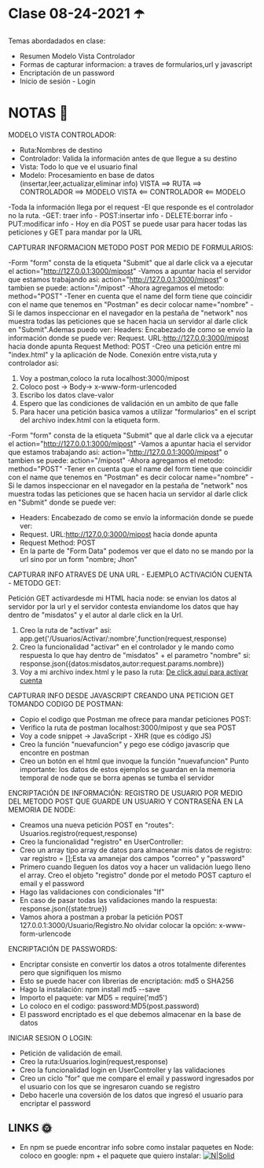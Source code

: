# Clase 08-24-2021  ☂️

Temas abordadados en clase:

- Resumen Modelo Vista Controlador
- Formas de capturar informacion: a traves de formularios,url y javascript
- Encriptación de un password
- Inicio de sesión - Login


# NOTAS   🐌
MODELO VISTA CONTROLADOR:
- Ruta:Nombres de destino
- Controlador: Valida la información antes de que llegue a su destino
- Vista: Todo lo que ve el usuario final
- Modelo: Procesamiento en base de datos (insertar,leer,actualizar,eliminar info)
VISTA ==> RUTA ==> CONTROLADOR ==> MODELO
VISTA <== CONTROLADOR <== MODELO

-Toda la información llega por el request
-El que responde es el controlador no la ruta.
-GET: traer info - POST:insertar info - DELETE:borrar info - PUT:modificar info - Hoy en día POST se puede usar para hacer todas las peticiones y GET para mandar por la URL

CAPTURAR INFORMACION METODO POST POR MEDIO DE FORMULARIOS:

-Form "form" consta de la etiqueta "Submit" que al darle click va a ejecutar el action="http://127.0.0.1:3000/mipost"
-Vamos a apuntar hacia el servidor que estamos trabajando asi: action="http://127.0.0.1:3000/mipost" o tambien se puede: action="/mipost"
-Ahora agregamos el metodo: method="POST"
-Tener en cuenta que el name del form tiene que coincidir con el name que tenemos en "Postman" es decir colocar name="nombre"
-Si le damos inspeccionar en el navegador en la pestaña de "network" nos muestra todas las peticiones que se hacen hacia un servidor al darle click en "Submit".Ademas puedo ver:
Headers: Encabezado de como se envío la información donde se puede ver:
Request. URL:http://127.0.0:3000/mipost hacia donde apunta
Request Method: POST
-Creo una petición entre  mi  "index.html" y la aplicación de Node. Conexión entre vista,ruta y controlador asi:
1) Voy a postman,coloco la ruta localhost:3000/mipost
2) Coloco post -> Body-> x-www-form-urlencoded
3) Escribo los datos clave-valor
4) Espero que las condiciones de validación en un ambito de que falle
5) Para hacer una petición basica vamos a utilizar "formularios" en el script del archivo index.html con la etiqueta form.

-Form "form" consta de la etiqueta "Submit" que al darle click va a ejecutar el action="http://127.0.0.1:3000/mipost"
-Vamos a apuntar hacia el servidor que estamos trabajando asi: action="http://127.0.0.1:3000/mipost" o tambien se puede: action="/mipost"
-Ahora agregamos el metodo: method="POST"
-Tener en cuenta que el name del form tiene que coincidir con el name que tenemos en "Postman" es decir colocar name="nombre"
-Si le damos inspeccionar en el navegador en la pestaña de "network" nos muestra todas las peticiones que se hacen hacia un servidor al darle click en "Submit" donde se puede ver:
- Headers: Encabezado de como se envío la información donde se puede ver:
- Request. URL:http://127.0.0:3000/mipost hacia donde apunta
- Request Method: POST
- En la parte de "Form Data" podemos ver que el dato no se mando por la url sino por un form "nombre; Jhon"

CAPTURAR INFO ATRAVES DE UNA URL - EJEMPLO  ACTIVACIÓN CUENTA - METODO GET:

Petición GET activardesde mi HTML hacia node: se envian los datos al servidor por la url y el servidor contesta enviandome los datos que hay dentro de "misdatos" y el autor al darle click en la Url.
1) Creo la ruta de "activar" asi: app.get('/Usuarios/Activar/:nombre',function(request,response)
2) Creo la funcionalidad "activar" en el controlador y le mando como respuesta lo que hay dentro de "misdatos" + el parametro "nombre" si: response.json({datos:misdatos,autor:request.params.nombre})
3) Voy a mi archivo index.html y le paso la ruta: <a href="/Usuarios/Activar/saidas">De click aquí para activar cuenta</a>

CAPTURAR INFO DESDE JAVASCRIPT CREANDO UNA PETICION GET TOMANDO CODIGO DE POSTMAN:
- Copio el codigo que Postman me ofrece para mandar peticiones POST:
- Verifico la ruta de postman localhost:3000/mipost y que sea POST
- Voy a code snippet -> JavaScript - XHR (que es código JS)
- Creo la función "nuevafuncion" y pego ese código javascrip que encontre en postman
- Creo un botón en el html que invoque la función "nuevafuncion"
Punto importante: los datos de estos ejemplos se guardan en la memoria temporal de node que se borra apenas se tumba el servidor

ENCRIPTACIÓN DE INFORMACIÓN:
REGISTRO DE USUARIO POR MEDIO DEL METODO POST QUE GUARDE UN USUARIO Y CONTRASEÑA EN LA MEMORIA DE NODE:
- Creamos una nueva petición POST en "routes": Usuarios.registro(request,response)
- Creo la funcionalidad "registro"  en UserController: 
- Creo un array tipo array de datos para almacenar mis datos de registro: var registro = [];Esta va amanejar dos campos "correo" y "password"
- Primero cuando lleguen los datos voy a hacer un validación luego lleno el array. Creo el objeto "registro" donde por el metodo POST capturo el email y el password
- Hago las validaciones con condicionales "If"
- En caso de pasar todas las validaciones mando la respuesta: response.json({state:true})
- Vamos ahora a postman a probar la petición POST 127.0.0.1:3000/Usuario/Registro.No olvidar colocar la opción: x-www-form-urlencode

ENCRIPTACIÓN DE PASSWORDS:
- Encriptar consiste en convertir los datos a otros totalmente diferentes pero que signifiquen los mismo
- Esto se puede hacer con librerias de encriptación: md5 o SHA256
- Hago la instalación: npm install md5 --save
- Importo el paquete: var MD5 = require('md5')
- Lo coloco en el codigo: password:MD5(post.password)
- El password encriptado es el que debemos almacenar en la base de datos

INICIAR SESION O LOGIN:
- Petición de validación de email.
- Creo la ruta:Usuarios.login(request,response)
- Creo la funcionalidad login en UserController y las validaciones
- Creo un ciclo "for" que me compare el email y password ingresados por el usuario con los que se ingresaron cuando se registro
- Debo hacerle una coversión de los datos que ingresó el usuario para encriptar el password


## LINKS 🌞
- En npm se puede encontrar info sobre como instalar paquetes en Node: coloco en google: npm + el paquete que quiero instalar:
[![N|Solid](https://digital.ai/sites/default/files/pictures/styles/maxwidth_300/public/pt_logos/npm.png?itok=t8SEeog8)](https://getbootstrap.com/)